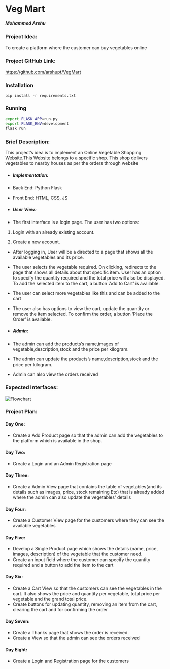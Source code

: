 
# Veg Mart

##### Mohammed Arshu

### Project Idea:

To create a platform where the customer can buy vegetables online

  

### Project GitHub Link:

https://github.com/arshupt/VegMart

### Installation

`pip install -r requirements.txt`

### Running

  ```bash
export FLASK_APP=run.py
export FLASK_ENV=development
flask run
```
 

### Brief Description:

This project’s idea is to implement an Online Vegetable Shopping Website.This Website belongs to a specific shop. This shop delivers vegetables to nearby houses as per the orders through website

-  ##### Implementation:

- Back End: Python Flask

- Front End: HTML, CSS, JS

  

-  ##### User View:

- The first interface is a login page. The user has two options:

1. Login with an already existing account.

2. Create a new account.

- After logging in, User will be a directed to a page that shows all the available vegetables and its price.

- The user selects the vegetable required. On clicking, redirects to the page that shows all details about that specific item. User has an option to specify the quantity required and the total price will also be displayed. To add the selected item to the cart, a button ‘Add to Cart’ is available.

- The user can select more vegetables like this and can be added to the cart

- The user also has options to view the cart, update the quantity or remove the item selected. To confirm the order, a button ‘Place the Order’ is available.

-  ##### Admin:

- The admin can add the products’s name,images of vegetable,description,stock and the price per kilogram.

- The admin can update the products’s name,description,stock and the price per kilogram.

- Admin can also view the orders received

### Expected Interfaces:

![Flowchart](https://user-images.githubusercontent.com/34481775/78854868-08a8d780-7a40-11ea-92cf-d71a3a08fc94.png)

### Project Plan:  
#### Day One:
- Create a Add Product page so that the admin can add the vegetables to the platform which is available in the shop.
#### Day Two:
- Create a Login and an Admin Registration page
#### Day Three:
- Create a Admin View page that contains the table of vegetables(and its details such as images, price, stock remaining Etc) that is already added where the admin can also update the vegetables' details
#### Day Four:
- Create a Customer View page for the customers where they can see the available vegetables
#### Day Five:
- Develop a Single Product page which shows the details (name, price, images, description) of the vegetable that the customer need.
- Create an input field where the customer can specify the quantity required and a button to add the item to the cart
#### Day Six: 
- Create a Cart View so that the customers can see the vegetables in the cart. It also shows the price and quantity per vegetable, total price per vegetable and the grand total price.
- Create buttons for updating quantity, removing an item from the cart, clearing the cart and for confirming the order
#### Day Seven:
- Create a Thanks page that shows the order is received.
- Create a View so that the admin can see the orders received
#### Day Eight: 
- Create a Login and Registration page for the customers